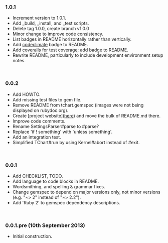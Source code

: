 ### 1.0.1
- Increment version to 1.0.1.
- Add _build, _install, and _test scripts.
- Delete tag 1.0.0, create branch v1.0.0
- Minor change to improve code consistency.
- List badges in README horizontally rather than vertically.
- Add [codeclimate](https://codeclimate.com) badge to README.
- Add [coveralls](https://coveralls.io) for test coverage; add badge to README.
- Rewrite README, particularly to include development environment setup notes.


<br>


### 0.0.2
- Add HOWTO.
- Add missing test files to gem file.
- Remove README from tchart.gemspec (images were not being displayed on rubydoc.org).
- Create [project website](<a href="http://milewgit.github.io/tchart/">here</a>) and move the bulk of README.md there.
- Improve code comments.
- Rename SettingsParser#parse to #parse?
- Replace 'if ! something' with 'unless something'.
- Add an integration test.
- Simplified TChart#run by using Kernel#abort instead of #exit.


<br>


### 0.0.1
- Add CHECKLIST, TODO.
- Add language to code blocks in README.
- Wordsmithing, and spelling & grammar fixes.
- Change gemspec to depend on major versions only, not minor versions (e.g. "~> 2" instead of "~> 2.2").
- Add 'Ruby 2' to gemspec dependency descriptions.


<br>


### 0.0.1.pre (10th September 2013)
- Initial construction.
